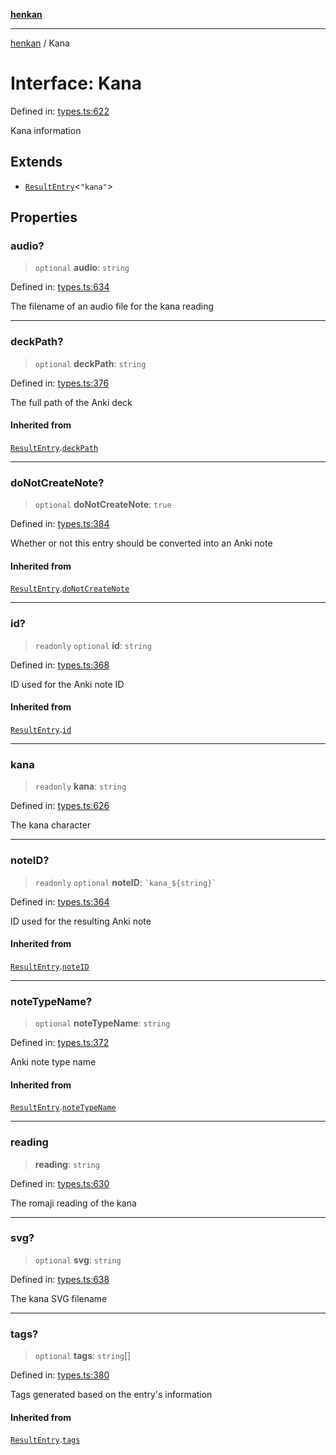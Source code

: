 [**henkan**](../README.md)

***

[henkan](../README.md) / Kana

# Interface: Kana

Defined in: [types.ts:622](https://github.com/Ronokof/Henkan/blob/52fe6d98746996eb6471b21af2a4100c9ce484cf/src/types.ts#L622)

Kana information

## Extends

- [`ResultEntry`](ResultEntry.md)\<`"kana"`\>

## Properties

### audio?

> `optional` **audio**: `string`

Defined in: [types.ts:634](https://github.com/Ronokof/Henkan/blob/52fe6d98746996eb6471b21af2a4100c9ce484cf/src/types.ts#L634)

The filename of an audio file for the kana reading

***

### deckPath?

> `optional` **deckPath**: `string`

Defined in: [types.ts:376](https://github.com/Ronokof/Henkan/blob/52fe6d98746996eb6471b21af2a4100c9ce484cf/src/types.ts#L376)

The full path of the Anki deck

#### Inherited from

[`ResultEntry`](ResultEntry.md).[`deckPath`](ResultEntry.md#deckpath)

***

### doNotCreateNote?

> `optional` **doNotCreateNote**: `true`

Defined in: [types.ts:384](https://github.com/Ronokof/Henkan/blob/52fe6d98746996eb6471b21af2a4100c9ce484cf/src/types.ts#L384)

Whether or not this entry should be converted into an Anki note

#### Inherited from

[`ResultEntry`](ResultEntry.md).[`doNotCreateNote`](ResultEntry.md#donotcreatenote)

***

### id?

> `readonly` `optional` **id**: `string`

Defined in: [types.ts:368](https://github.com/Ronokof/Henkan/blob/52fe6d98746996eb6471b21af2a4100c9ce484cf/src/types.ts#L368)

ID used for the Anki note ID

#### Inherited from

[`ResultEntry`](ResultEntry.md).[`id`](ResultEntry.md#id)

***

### kana

> `readonly` **kana**: `string`

Defined in: [types.ts:626](https://github.com/Ronokof/Henkan/blob/52fe6d98746996eb6471b21af2a4100c9ce484cf/src/types.ts#L626)

The kana character

***

### noteID?

> `readonly` `optional` **noteID**: `` `kana_${string}` ``

Defined in: [types.ts:364](https://github.com/Ronokof/Henkan/blob/52fe6d98746996eb6471b21af2a4100c9ce484cf/src/types.ts#L364)

ID used for the resulting Anki note

#### Inherited from

[`ResultEntry`](ResultEntry.md).[`noteID`](ResultEntry.md#noteid)

***

### noteTypeName?

> `optional` **noteTypeName**: `string`

Defined in: [types.ts:372](https://github.com/Ronokof/Henkan/blob/52fe6d98746996eb6471b21af2a4100c9ce484cf/src/types.ts#L372)

Anki note type name

#### Inherited from

[`ResultEntry`](ResultEntry.md).[`noteTypeName`](ResultEntry.md#notetypename)

***

### reading

> **reading**: `string`

Defined in: [types.ts:630](https://github.com/Ronokof/Henkan/blob/52fe6d98746996eb6471b21af2a4100c9ce484cf/src/types.ts#L630)

The romaji reading of the kana

***

### svg?

> `optional` **svg**: `string`

Defined in: [types.ts:638](https://github.com/Ronokof/Henkan/blob/52fe6d98746996eb6471b21af2a4100c9ce484cf/src/types.ts#L638)

The kana SVG filename

***

### tags?

> `optional` **tags**: `string`[]

Defined in: [types.ts:380](https://github.com/Ronokof/Henkan/blob/52fe6d98746996eb6471b21af2a4100c9ce484cf/src/types.ts#L380)

Tags generated based on the entry's information

#### Inherited from

[`ResultEntry`](ResultEntry.md).[`tags`](ResultEntry.md#tags)
